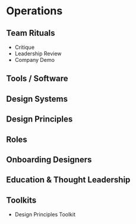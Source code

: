 # Operations

## Team Rituals
- Critique
- Leadership Review
- Company Demo

## Tools / Software

## Design Systems

## Design Principles

## Roles

## Onboarding Designers

## Education & Thought Leadership


## Toolkits
- Design Principles Toolkit